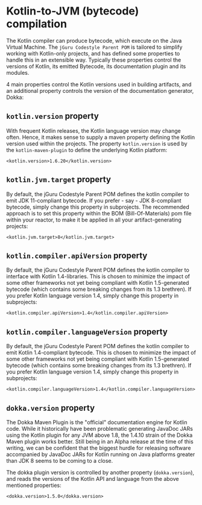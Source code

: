 # Kotlin-to-JVM (bytecode) compilation

The Kotlin compiler can produce bytecode, which execute on the Java Virtual Machine.
The `jGuru Codestyle Parent POM` is tailored to simplify working with Kotlin-only projects,
and has defined some properties to handle this in an extensible way. Typically these properties
control the versions of Kotlin, its emitted Bytecode, its documentation plugin and its modules.

4 main properties control the Kotlin versions used in building artifacts, and an additional property
controls the version of the documentation generator, Dokka:        

## `kotlin.version` property

With frequent Kotlin releases, the Kotlin language version may change often. Hence, it makes sense to 
supply a maven property defining the Kotlin version used within the projects. 
The property `kotlin.version` is used by the `kotlin-maven-plugin` to define the underlying Kotlin platform:

    <kotlin.version>1.6.20</kotlin.version>         

## `kotlin.jvm.target` property

By default, the jGuru Codestyle Parent POM defines the kotlin compiler to emit JDK 11-compliant bytecode.
If you prefer - say - JDK 8-compliant bytecode, simply change this property in subprojects. The recommended
approach is to set this property within the BOM (Bill-Of-Materials) pom file within your reactor, to make it 
be applied in all your artifact-generating projects: 

    <kotlin.jvm.target>8</kotlin.jvm.target>
    
## `kotlin.compiler.apiVersion` property

By default, the jGuru Codestyle Parent POM defines the kotlin compiler to interface with Kotlin 1.4-libraries.
This is chosen to minimize the impact of some other frameworks not yet being compliant with Kotlin 1.5-generated
bytecode (which contains some breaking changes from its 1.3 brethren).
If you prefer Kotlin language version 1.4, simply change this property in subprojects: 

    <kotlin.compiler.apiVersion>1.4</kotlin.compiler.apiVersion>
    
## `kotlin.compiler.languageVersion` property

By default, the jGuru Codestyle Parent POM defines the kotlin compiler to emit Kotlin 1.4-compliant bytecode.
This is chosen to minimize the impact of some other frameworks not yet being compliant with Kotlin 1.5-generated
bytecode (which contains some breaking changes from its 1.3 brethren).
If you prefer Kotlin language version 1.4, simply change this property in subprojects: 

    <kotlin.compiler.languageVersion>1.4</kotlin.compiler.languageVersion>
       
## `dokka.version` property

The Dokka Maven Plugin is the "official" documentation engine for Kotlin code. While it historically have been
problematic generating JavaDoc JARs using the Kotlin plugin for any JVM above 1.8, the 1.4.10 strain of the Dokka
Maven plugin works better. Still being in an Alpha release at the time of this writing, we can be confident that
the biggest hurdle for releasing software accompanied by JavaDoc JARs for Kotlin running on Java platforms greater
than JDK 8 seems to be coming to a close.

The dokka plugin version is controlled by another property (`dokka.version`), and reads the versions of the 
Kotlin API and language from the above mentioned properties: 

    <dokka.version>1.5.0</dokka.version>     
        